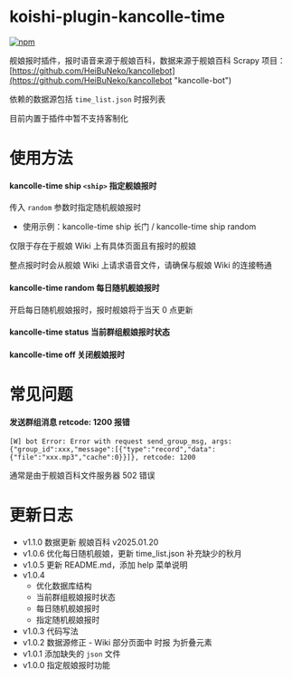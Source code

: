 # koishi-plugin-kancolle-time

[![npm](https://img.shields.io/npm/v/koishi-plugin-kancolle-time?style=flat-square)](https://www.npmjs.com/package/koishi-plugin-kancolle-time)

舰娘报时插件，报时语音来源于舰娘百科，数据来源于舰娘百科 Scrapy 项目：[https://github.com/HeiBuNeko/kancollebot](https://github.com/HeiBuNeko/kancollebot "kancolle-bot")

依赖的数据源包括 `time_list.json` 时报列表

目前内置于插件中暂不支持客制化

# 使用方法

#### kancolle-time ship `<ship>` 指定舰娘报时

传入 `random` 参数时指定随机舰娘报时

- 使用示例：kancolle-time ship 长门 / kancolle-time ship random

仅限于存在于舰娘 Wiki 上有具体页面且有报时的舰娘

整点报时时会从舰娘 Wiki 上请求语音文件，请确保与舰娘 Wiki 的连接畅通

#### kancolle-time random 每日随机舰娘报时

开启每日随机舰娘报时，报时舰娘将于当天 0 点更新

#### kancolle-time status 当前群组舰娘报时状态

#### kancolle-time off 关闭舰娘报时

# 常见问题

#### 发送群组消息 retcode: 1200 报错

```
[W] bot Error: Error with request send_group_msg, args: {"group_id":xxx,"message":[{"type":"record","data":{"file":"xxx.mp3","cache":0}}]}, retcode: 1200
```

通常是由于舰娘百科文件服务器 502 错误

# 更新日志

- v1.1.0 数据更新 舰娘百科 v2025.01.20
- v1.0.6 优化每日随机舰娘，更新 time_list.json 补充缺少的秋月
- v1.0.5 更新 README.md，添加 help 菜单说明
- v1.0.4
  - 优化数据库结构
  - 当前群组舰娘报时状态
  - 每日随机舰娘报时
  - 指定随机舰娘报时
- v1.0.3 代码写法
- v1.0.2 数据源修正 - Wiki 部分页面中 时报 为折叠元素
- v1.0.1 添加缺失的 `json` 文件
- v1.0.0 指定舰娘报时功能
